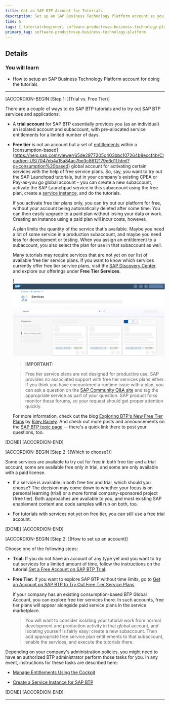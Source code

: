 ```yaml
---
title: Get an SAP BTP Account for Tutorials
description: Set up an SAP Business Technology Platform account so you can do the tutorials involving SAP BTP services and applications (trial or free tier).
time: 5
tags: [ tutorial>beginner, software-product>sap-business-technology-platform, tutorial>type>free-tier]
primary_tag: software-product>sap-business-technology-platform
---
```


## Details
### You will learn
  - How to setup an SAP Business Technology Platform account for doing the tutorials

---

[ACCORDION-BEGIN [Step 1: ](Trial vs. Free Tier)]

There are a couple of ways to do SAP BTP tutorials and to try out SAP BTP services and applications:

- A **trial account** for SAP BTP essentially provides you (as an individual) an isolated account and subaccount, with pre-allocated service entitlements for a limited number of days.

- **Free tier** is not an account but a set of [entitlements](https://help.sap.com/viewer/65de2977205c403bbc107264b8eccf4b/Cloud/en-US/00aa2c23479d42568b18882b1ca90d79.html) within a [consumption-based] (https://help.sap.com/viewer/65de2977205c403bbc107264b8eccf4b/Cloud/en-US/7047eb4a15a84ac7be3c8612179e6d1f.html?q=consumption%20based) global account for activating certain services with the help of free service plans. So, say, you want to try out the SAP Launchpad tutorials, but in your company's existing  CPEA or Pay-as-you go global account - you can create a new subaccount, activate the SAP Launchpad service in this subaccount using the free plan, create a [service instance](https://help.sap.com/viewer/65de2977205c403bbc107264b8eccf4b/Cloud/en-US/d1d0fc8e78474494a59caad02259ec7e.html), and do the tutorials.

    If you activate free tier plans only, you can try out our platform for free, without your account being automatically deleted after some time. You can then easily upgrade to a paid plan without losing your data or work. Creating an instance using a paid plan will incur costs, however.

    A plan limits the quantity of the service that's available.  Maybe you need a lot of some service in a production subaccount, and maybe you need less for development or testing.  When you assign an entitlement to a subaccount, you also select the plan for use in that subaccount as well.

    Many tutorials may require services that are not yet on our list of available free tier service plans. If you want to know which services currently offer free tier service plans, visit the [SAP Discovery Center](https://discovery-center.cloud.sap/#/serviceCatalog?provider=all&regions=all&category=freetierservices) and explore our offerings under **Free Tier Services**.

    !![SAP Discovery Center](btp-free-tier-dc.png)

    >**IMPORTANT:**

    >Free tier service plans are not designed for productive use. SAP provides no associated support with free tier services plans either.  If you think you have encountered a runtime issue with a plan, you can ask a question on the [SAP Community Q&A site](https://answers.sap.com/index.html) and tag the appropriate service as part of your question.  SAP product folks monitor these forums, so your request should get proper attention quickly.

    For more information, check out the blog [Exploring BTP's New Free Tier Plans](https://blogs.sap.com/2021/07/01/exploring-btps-new-free-tier-plans) by [Riley Rainey](https://people.sap.com/riley.rainey). And check out more posts and announcements on the [SAP BTP topic page](https://community.sap.com/topics/business-technology-platform) -- there's a quick link there to post your questions, too.


[DONE]
[ACCORDION-END]


[ACCORDION-BEGIN [Step 2: ](Which to choose?)]

Some services are available to try out for free in both free tier and a trial account, some are available free only in trial, and some are only available with a paid license.

- If a service is available in both free tier and trial, which should you choose? The decision may come down to whether your focus is on personal learning (trial) or a more formal company-sponsored project (free tier).  Both approaches are available to you, and most existing SAP enablement content and code samples will run on both, too.

- For tutorials with services not yet on free tier, you can still use a free trial account.

[DONE]
[ACCORDION-END]

[ACCORDION-BEGIN [Step 2: ](How to set up an account)]

Choose one of the following steps:

- **Trial:** If you do not have an account of any type yet and you want to try out services for a limited amount of time, follow the instructions on the tutorial [Get a Free Account on SAP BTP Trial](hcp-create-trial-account).

- **Free Tier:** If you want to explore SAP BTP without time limits, go to [Get an Account on SAP BTP to Try Out Free Tier Service Plans](btp-free-tier-account).

    If your company has an existing consumption-based BTP Global Account, you can explore free tier services there. In such accounts, free tier plans will appear alongside paid service plans in the service marketplace.

    > You will want to consider isolating your tutorial work from normal development and production activity in that global account, and isolating yourself is fairly easy: create a new subaccount. Then add appropriate free service plan entitlements to that subaccount, enable the services, and execute the tutorials there.

Depending on your company's administration policies, you might need to have an authorized BTP administrator perform those tasks for you. In any event, instructions for these tasks are described here:

- [Manage Entitlements Using the Cockpit](btp-cockpit-entitlements)

- [Create a Service Instance for SAP BTP](btp-cockpit-instances)

[DONE]
[ACCORDION-END]





---
